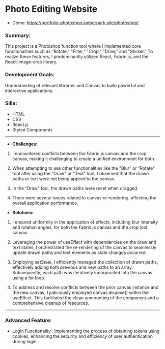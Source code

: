 # Photo Editing Website
+ Demo: https://portfolio-photoshop.amberpark.site/photoshop/

  
### **Summary:**
This project is a Photoshop function tool where I implemented core functionalities such as "Rotate," "Filter," "Crop," "Draw," and "Sticker." To realize these features, I predominantly utilized React, Fabric.js, and the React-image-crop library.

### **Development Goals:** 
Understanding of relevant libraries and Canvas to build powerful and interactive applications.

### **Sills:** 
+ HTML
+ CSS
+ React.js
+ Styled Components
  
-------
+ **Challenges:**

1. I encountered conflicts between the Fabric.js canvas and the crop canvas, making it challenging to create a unified environment for both.

2. When attempting to use other functionalities like the "Blur" or "Rotate" tool after using the "Draw" or "Text" tool, I observed that the drawn paths or text were not being applied to the canvas.

3. In the "Draw" tool, the drawn paths were reset when dragged.

4. There were several issues related to canvas re-rendering, affecting the overall application performance.

   

+ **Solutions:**

1. I ensured uniformity in the application of effects, including blur intensity and rotation angles, for both the Fabric.js canvas and the crop tool canvas.

2. Leveraging the power of useEffect with dependencies on the draw and text states, I orchestrated the re-rendering of the canvas to seamlessly update drawn paths and text elements as state changes occurred.

3. Employing setState, I efficiently managed the collection of drawn paths, effectively adding both previous and new paths to an array. Subsequently, each path was iteratively incorporated into the canvas using a for loop.

4. To address and resolve conflicts between the prior canvas instance and the new canvas, I judiciously employed canvas.dispose() within the useEffect. This facilitated the clean unmounting of the component and a comprehensive cleanup of resources.
-------

### **Advanced Feature:** 
+ Login Functionality : Implementing the process of obtaining tokens using cookies, enhancing the security and efficiency of user authentication during login.
